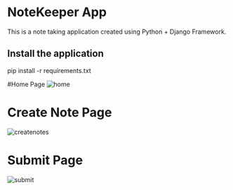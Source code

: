 # NoteKeeper App

This is a note taking application created using Python + Django Framework. 

## Install the application

pip install -r requirements.txt

#Home Page
![home](https://github.com/user-attachments/assets/47b6c9ae-310b-4b4f-bb27-b9f148c0eb38)
# Create Note Page
![createnotes](https://github.com/user-attachments/assets/82898005-0b89-40fd-bf24-4aad59caaf0a)
# Submit Page
![submit](https://github.com/user-attachments/assets/46d72918-ba0f-435d-8f31-ef678cc393ca)

